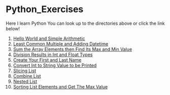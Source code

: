 # Python_Exercises
Here I learn Python
You can look up to the directories above or click the link below!

1. [Hello World and Simple Arithmetic](https://github.com/hanamian/Python_Exercises/blob/master/1.%20Hello%20World%20and%20Simple%20Arithmetic.md)
2. [Least Common Multiple and Adding Datetime](https://github.com/hanamian/Python_Exercises/blob/master/1.%20Least%20Common%20Multiple%20and%20Adding%20Datetime.md)
3. [Sum the Array Elements then Find Its Max and Min Value](https://github.com/hanamian/Python_Exercises/blob/master/2.%20Sum%20the%20Array%20Elements%20then%20Find%20Its%20Max%20and%20Min%20Value.md)
4. [Division Results in Int and Float Types](https://github.com/hanamian/Python_Exercises/blob/master/4.%20Division%20Result%20in%20Int%20and%20Float%20Type.md)
5. [Create Your First and Last Name](https://github.com/hanamian/Python_Exercises/blob/master/5.%20Create%20Your%20First%20and%20Last%20Name.md)
6. [Convert Int to String Value to be Printed](https://github.com/hanamian/Python_Exercises/blob/master/6.%20Convert%20Int%20to%20String%20Value%20to%20be%20Printed.md)
7. [Slicing List](https://github.com/hanamian/Python_Exercises/blob/master/7.%20Slicing%20List.md)
8. [Combine List](https://github.com/hanamian/Python_Exercises/blob/master/8.%20Combine%20List.md)
9. [Nested List](https://github.com/hanamian/Python_Exercises/blob/master/9.%20Nested%20List.md)
10. [Sorting List Elements and Get The Max Value](https://github.com/hanamian/Python_Exercises/blob/master/10.%20%20Sorting%20List%20Elements%20and%20Get%20The%20Max%20Value.md)
